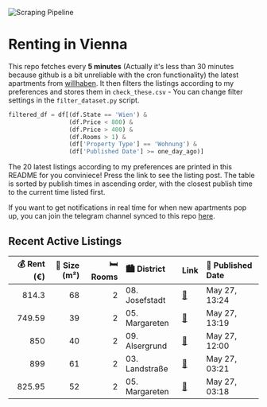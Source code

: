 ![Scraping Pipeline](https://github.com/AthomsG/renting-in-vienna/actions/workflows/run_pipeline.yml/badge.svg)


# Renting in Vienna

This repo fetches every **5 minutes** (Actually it's less than 30 minutes because github is a bit unreliable with the cron functionality) the latest apartments from [willhaben](https://www.willhaben.at/).
It then filters the listings according to my preferences and stores them in `check_these.csv` - You can change filter settings in the `filter_dataset.py` script.

```python
filtered_df = df[(df.State == 'Wien') & 
                 (df.Price < 800) &
                 (df.Price > 400) &
                 (df.Rooms > 1) &
                 (df['Property Type'] == 'Wohnung') &
                 (df['Published Date'] >= one_day_ago)]
```

The 20 latest listings according to my preferences are printed in this README for you conviniece! Press the link to see the listing post.
The table is sorted by publish times in ascending order, with the closest publish time to the current time listed first.

If you want to get notifications in real time for when new apartments pop up, you can join the telegram channel synced to this repo [here](https://t.me/+1HPAYOf5BSsyNTlk).

## Recent Active Listings

|   💰 Rent (€) |   📏 Size (m²) |   🛏️ Rooms | 🏙️ District    | Link                                                                                                                                                                                  | 📅 Published Date   |
|-------------:|--------------:|-----------:|:---------------|:--------------------------------------------------------------------------------------------------------------------------------------------------------------------------------------|:-------------------|
|       814.3  |            68 |          2 | 08. Josefstadt | [🔗](https://www.willhaben.at/iad/immobilien/d/mietwohnungen/wien/wien-1080-josefstadt/2-zimmer-altbauwohnung-mit-flair---sanettystra%C3%9Fe-4-1080-wien-1742209480/)                  | May 27, 13:24      |
|       749.59 |            39 |          2 | 05. Margareten | [🔗](https://www.willhaben.at/iad/immobilien/d/mietwohnungen/wien/wien-1050-margareten/wundersch%C3%B6ne-2-zimmer-wohnung-in-top-lage---1050-wien-1894119286/)                         | May 27, 13:19      |
|       850    |            40 |          2 | 09. Alsergrund | [🔗](https://www.willhaben.at/iad/immobilien/d/mietwohnungen/wien/wien-1090-alsergrund/kompakte-westseitige-2-zimmer-wohnung---nahe-u6-nussdorferstrasse---1090-wien-1511082330/)      | May 27, 12:00      |
|       899    |            61 |          2 | 03. Landstraße | [🔗](https://www.willhaben.at/iad/immobilien/d/mietwohnungen/wien/wien-1030-landstra%C3%9Fe/stadtwohnung-in-traumlage:-direkt-bei-der-urania-wien-mitte-mit-donaublick%21-1326151163/) | May 27, 03:21      |
|       825.95 |            52 |          2 | 05. Margareten | [🔗](https://www.willhaben.at/iad/immobilien/d/mietwohnungen/wien/wien-1050-margareten/ruhige-2-zimmer-wohnung-mit-loggia-zum-innenhof-1310816477/)                                    | May 27, 03:18      |
